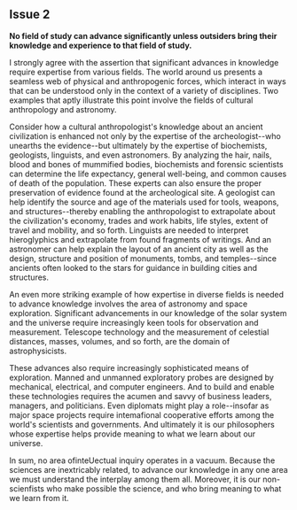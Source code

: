 
Issue 2
---------------------------

**No field of study can advance significantly unless outsiders bring their knowledge and
experience to that field of study.**


I strongly agree with the assertion that significant advances in knowledge require expertise
from various fields. The world around us presents a seamless web of physical and
anthropogenic forces, which interact in ways that can be understood only in the context of a
variety of disciplines. Two examples that aptly illustrate this point involve the fields of cultural
anthropology and astronomy.

Consider how a cultural anthropologist's knowledge about an ancient civilization is
enhanced not only by the expertise of the archeologist--who unearths the evidence--but
ultimately by the expertise of biochemists, geologists, linguists, and even astronomers. By
analyzing the hair, nails, blood and bones of mummified bodies, biochemists and forensic
scientists can determine the life expectancy, general well-being, and common causes of death
of the population. These experts can also ensure the proper preservation of evidence found at
the archeological site. A geologist can help identify the source and age of the materials used
for tools, weapons, and structures--thereby enabling the anthropologist to extrapolate about
the civilization's economy, trades and work habits, life styles, extent of travel and mobility, and
so forth. Linguists are needed to interpret hieroglyphics and extrapolate from found fragments
of writings. And an astronomer can help explain the layout of an ancient city as well as the
design, structure and position of monuments, tombs, and temples--since ancients often looked
to the stars for guidance in building cities and structures.

An even more striking example of how expertise in diverse fields is needed to advance
knowledge involves the area of astronomy and space exploration. Significant advancements in
our knowledge of the solar system and the universe require increasingly keen tools for
observation and measurement. Telescope technology and the measurement of celestial
distances, masses, volumes, and so forth, are the domain of astrophysicists.

These advances also require increasingly sophisticated means of exploration. Manned and
unmanned exploratory probes are designed by mechanical, electrical, and computer
engineers. And to build and enable these technologies requires the acumen and savvy of
business leaders, managers, and politicians. Even diplomats might play a role--insofar as
major space projects require intemafional cooperative efforts among the world's scientists and
governments. And ultimately it is our philosophers whose expertise helps provide meaning to
what we learn about our universe.

In sum, no area ofinteUectual inquiry operates in a vacuum. Because the sciences are
inextricably related, to advance our knowledge in any one area we must understand the
interplay among them all. Moreover, it is our non-scienfists who make possible the science,
and who bring meaning to what we learn from it.


